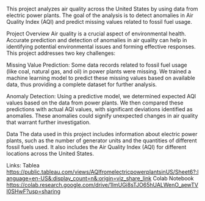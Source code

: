 This project analyzes air quality across the United States by using data from electric power plants. The goal of the analysis is to detect anomalies in Air Quality Index (AQI) and predict missing values related to fossil fuel usage.

Project Overview
Air quality is a crucial aspect of environmental health. Accurate prediction and detection of anomalies in air quality can help in identifying potential environmental issues and forming effective responses. This project addresses two key challenges:

Missing Value Prediction: Some data records related to fossil fuel usage (like coal, natural gas, and oil) in power plants were missing. We trained a machine learning model to predict these missing values based on available data, thus providing a complete dataset for further analysis.

Anomaly Detection: Using a predictive model, we determined expected AQI values based on the data from power plants. We then compared these predictions with actual AQI values, with significant deviations identified as anomalies. These anomalies could signify unexpected changes in air quality that warrant further investigation.

Data
The data used in this project includes information about electric power plants, such as the number of generator units and the quantities of different fossil fuels used. It also includes the Air Quality Index (AQI) for different locations across the United States.

Links:
Tablea https://public.tableau.com/views/AQIfromelectricpowerplantsinUS/Sheet6?:language=en-US&:display_count=n&:origin=viz_share_link
Colab Notebook https://colab.research.google.com/drive/1ImUGi8sTJO65hUALWenO_aewTVI0SHwF?usp=sharing

